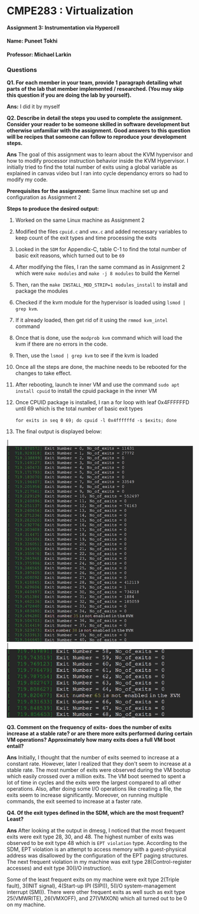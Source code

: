 # CMPE283 : Virtualization

#### Assignment 3: Instrumentation via Hypercell
#### Name:  Puneet Tokhi
#### Professor: Michael Larkin


### Questions

**Q1. For each member in your team, provide 1 paragraph detailing what parts of the lab that member
implemented / researched. (You may skip this question if you are doing the lab by yourself).**

**Ans:** I did it by myself

**Q2. Describe in detail the steps you used to complete the assignment. Consider your reader to be someone skilled in software development but otherwise unfamiliar with the assignment. Good answers to this question will be recipes that someone can follow to reproduce your development steps.**
    
 **Ans** The goal of this assignment was to learn about the KVM hypervisor and how to modify processor instruction behavior inside the KVM Hypervisor. I initially tried to find the total number of exits using a global variable as explained in canvas video but I ran into cycle dependancy errors so had to modify my code.  
 
**Prerequisites for the assignment:**
Same linux machine set up and configuration as Assignment 2

**Steps to produce the desired output:**
1. Worked on the same Linux machine as Assignment 2
2. Modified the files `cpuid.c` and `vmx.c` and added necessary variables to keep count of the exit types and time processing the exits
3. Looked in the `SDM` for Appendix-C, table C-1 to find the total number of basic exit reasons, which turned out to be `69`
4. After modifying the files, I ran the same command as in Assignment 2 which were `make modules` and `make -j 8 modules` to build the Kernel
5. Then, ran the `make INSTALL_MOD_STRIP=1 modules_install` to install and package the modules
6. Checked if the kvm module for the hypervisor is loaded using `lsmod | grep kvm`. 
7. If it already loaded, then get rid of it using the `rmmod kvm_intel` command
8. Once that is done, use the `modprob kvm` command which will load the kvm if there are no errors in the code. 
9. Then, use the `lsmod | grep kvm` to see if the kvm is loaded
10. Once all the steps are done, the machine needs to be rebooted for the changes to take effect.
11. After rebooting, launch te inner VM and use the command `sudo apt install cpuid` to install the cpuid package in the inner VM
12. Once CPUID package is installed, I ran a for loop with leaf 0x4FFFFFFD until 69 which is the total number of basic exit types
    
    `for exits in seq 0 69; do cpuid -l 0x4ffffffd -s $exits; done`
13. The final output is displayed below:

|  ![Screenshot](/cmpe283_3/images/1.png)  |   ![Screenshot](/cmpe283_3/images/2.png)  


**Q3. Comment on the frequency of exits- does the number of exits increase at a stable rate? or are there more exits performed during certain VM operations? Approximately how many exits does a full VM boot entail?**

**Ans** Initially, I thought that the number of exits seemed to increase at a constant rate. However, later I realized that they don't seem to increase at a stable rate. The most number of exits were observed during the VM bootup which easily crossed over a million exits. The VM boot seemed to spent a lot of time in cycles and the exits were the largest compared to all other operations. Also, after doing some I/O operations like creating a file, the exits seem to increase significantly. Moreover, on running multiple commands, the exit seemed to increase at a faster rate.

**Q4. Of the exit types defined in the SDM, which are the most frequent? Least?**

**Ans** After looking at the output in dmesg, I noticed that the most frequent exits were exit type 28, 30, and 48. The highest number of exits was observed to be exit type 48 which is `EPT violation` type. According to the SDM, EPT violation is an attempt to access memory with a guest-physical address was disallowed by the configuration of the EPT paging structures. The next frequent violation in my machine was exit type 28(Control-register accesses) and exit type 30(I/O instruction).

Some of the least frequent exits on my machine were exit type 2(Triple fault), 3(INIT signal), 4(Start-up IPI (SIPI)), 5(I/O system-management interrupt (SMI)). There were other frequent exits as well such as exit type 25(VMWRITE), 26(VMXOFF), and 27(VMXON) which all turned out to be 0 on my machine.


